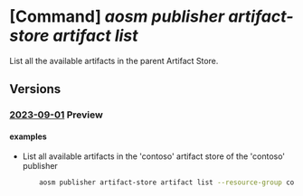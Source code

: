 # [Command] _aosm publisher artifact-store artifact list_

List all the available artifacts in the parent Artifact Store.

## Versions

### [2023-09-01](/Resources/mgmt-plane/L3N1YnNjcmlwdGlvbnMve30vcmVzb3VyY2Vncm91cHMve30vcHJvdmlkZXJzL21pY3Jvc29mdC5oeWJyaWRuZXR3b3JrL3B1Ymxpc2hlcnMve30vYXJ0aWZhY3RzdG9yZXMve30vYXJ0aWZhY3Rz/2023-09-01.xml) **Preview**

<!-- mgmt-plane /subscriptions/{}/resourcegroups/{}/providers/microsoft.hybridnetwork/publishers/{}/artifactstores/{}/artifacts 2023-09-01 -->

#### examples

- List all available artifacts in the 'contoso' artifact store of the 'contoso' publisher
    ```bash
        aosm publisher artifact-store artifact list --resource-group contoso-aosm --publisher-name contoso --artifact-store-name contoso
    ```
